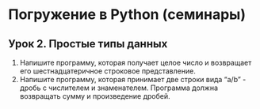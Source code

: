 # Погружение в Python (семинары)

## Урок 2. Простые типы данных

1. Напишите программу, которая получает целое число и возвращает его шестнадцатеричное строковое представление.
2. Напишите программу, которая принимает две строки вида “a/b” - дробь с числителем и знаменателем. Программа должна возвращать сумму и произведение дробей.
